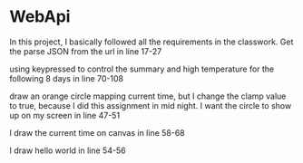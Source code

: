 # WebApi
In this project, I basically followed all the requirements in the classwork.
Get the parse JSON from the url in line 17-27

using keypressed to control the summary and high temperature for the following 8 days in line 70-108

draw an orange circle mapping current time, but I change the clamp value to true, because I did this assignment in mid night. I want the circle to show up on my screen in line 47-51

I draw the current time on canvas in line 58-68

I draw hello world in line 54-56









